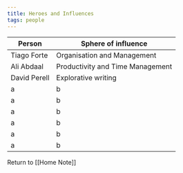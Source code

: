 ```yaml
---
title: Heroes and Influences
tags: people
---
```



| Person | Sphere of influence |
| -------| ------------------- |
| Tiago Forte| Organisation and Management | 
| Ali Abdaal| Productivity and Time Management | 
| David Perell| Explorative writing| 
| a | b | 
| a | b | 
| a | b | 
| a | b | 
| a | b | 
| a | b | 
























Return to [[Home Note]]